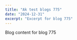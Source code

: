 ```yaml
---
title: "Ak test blogs 775"
date: "2024-12-31"
excerpt: "Excerpt for blog 775"
---
```


Blog content for blog 775